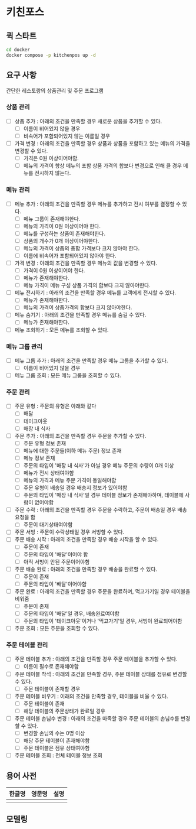 # 키친포스

## 퀵 스타트

```sh
cd docker
docker compose -p kitchenpos up -d
```

## 요구 사항

간단한 레스토랑의 상품관리 및 주문 프로그램

### 상품 관리
- [ ] 상품 추가 : 아래의 조건을 만족할 경우 새로운 상품을 추가할 수 있다.
  - [ ] 이름이 비어있지 않을 경우
  - [ ] 비속어가 포함되어있지 않는 이름일 경우
- [ ] 가격 변경 : 아래의 조건을 만족할 경우 상품과 상품을 포함하고 있는 메뉴의 가격을 변경할 수 있다.
  - [ ] 가격은 0원 이상이어야함. 
  - [ ] 메뉴의 가격이 항상 메뉴의 포함 상품 가격의 합보다 변경으로 인해 클 경우 메뉴를 전시하지 않는다.

### 메뉴 관리
- [ ] 메뉴 추가 : 아래의 조건을 만족할 경우 메뉴를 추가하고 전시 여부를 결정할 수 있다.
  - [ ] 메뉴 그룹이 존재해야한다.
  - [ ] 메뉴의 가격이 0원 이상이어야 한다.
  - [ ] 메뉴를 구성하는 상품이 존재해야한다.
  - [ ] 상품의 개수가 0개 이상이어야한다.
  - [ ] 메뉴의 가격이 상품의 총합 가격보다 크지 않아야 한다.
  - [ ] 이름에 비속어가 포함되어있지 않아야 한다.
- [ ] 가격 변경 : 아래의 조건을 만족할 경우 메뉴의 값을 변경할 수 있다.
  - [ ] 가격이 0원 이상이어야 한다.
  - [ ] 메뉴가 존재해야한다.
  - [ ] 메뉴 가격이 메뉴 구성 상품 가격의 합보다 크지 않아야한다.
- [ ] 메뉴 전시하기 : 아래의 조건을 만족할 경우 메뉴를 고객에게 전시할 수 있다.
  - [ ] 메뉴가 존재해야한다.
  - [ ] 메뉴의 가격이 상품가격의 합보다 크지 않아야한다.
- [ ] 메뉴 숨기기 : 아래의 조건을 만족할 경우 메뉴를 숨길 수 있다.
  - [ ] 메뉴가 존재해야한다.
- [ ] 메뉴 조회하기 : 모든 메뉴를 조회할 수 있다.

### 메뉴 그룹 관리
- [ ] 메뉴 그룹 추가 : 아래의 조건을 만족할 경우 메뉴 그룹을 추가할 수 있다.
  - [ ] 이름이 비어있지 않을 경우
- [ ] 메뉴 그룹 조회 : 모든 메뉴 그룹을 조회할 수 있다.

### 주문 관리
- [ ] 주문 유형 : 주문의 유형은 아래와 같다
  - [ ] 배달
  - [ ] 테이크아웃
  - [ ] 매장 내 식사
- [ ] 주문 추가 : 아래의 조건을 만족할 경우 주문을 추가할 수 있다.
  - [ ] 주문 유형 정보 존재
  - [ ] 메뉴에 대한 주문들(이하 메뉴 주문) 정보 존재
  - [ ] 메뉴 정보 존재
  - [ ] 주문의 타입이 '매장 내 식사'가 아닐 경우 메뉴 주문의 수량이 0개 이상
  - [ ] 메뉴가 전시 상태여야함
  - [ ] 메뉴의 가격과 메뉴 주문 가격이 동일해야함
  - [ ] 주문 유형이 배송일 경우 배송지 정보가 있어야함
  - [ ] 주문의 타입이 '매장 내 식사'일 경우 테이블 정보가 존재해야하며, 테이블에 사람이 없어야함
- [ ] 주문 수락 : 아래의 조건을 만족할 경우 주문을 수락하고, 주문이 배송일 경우 배송 요청을 함
  - [ ] 주문이 대기상태여야함
- [ ] 주문 서빙 : 주문이 수락상태일 경우 서빙할 수 있다.
- [ ] 주문 배송 시작 : 아래의 조건을 만족할 경우 배송 시작을 할 수 있다.
  - [ ] 주문이 존재
  - [ ] 주문의 타입이 '배달'이어야 함
  - [ ] 아직 서빙이 안된 주문이어야함
- [ ] 주문 배송 완료 : 아래의 조건을 만족할 경우 배송을 완료할 수 있다.
  - [ ] 주문이 존재
  - [ ] 주문의 타입이 '배달'이어야함
- [ ] 주문 완료 : 아래의 조건을 만족할 경우 주문을 완료하며, 먹고가기일 경우 테이블을 비워줌
  - [ ] 주문이 존재
  - [ ] 주문의 타입이 '배달'일 경우, 배송완료여야함
  - [ ] 주문의 타입이 '테이크아웃'이거나 '먹고가기'일 경우, 서빙이 완료되어야함
- [ ] 주문 조회 : 모든 주문을 조회할 수 있다.

### 주문 테이블 관리
- [ ] 주문 테이블 추가 : 아래의 조건을 만족할 경우 주문 테이블을 추가할 수 있다. 
  - [ ] 이름이 필수로 존재해야함
- [ ] 주문 테이블 착석 : 아래의 조건을 만족할 경우, 주문 테이블 상태를 점유로 변경할 수 있다.
  - [ ] 주문 테이블이 존재할 경우
- [ ] 주문 테이블 비우기 : 이래의 조건을 만족할 경우, 테이블을 비울 수 있다.
  - [ ] 주문 테이블이 존재
  - [ ] 해당 테이블의 주문상태가 완료일 경우
- [ ] 주문 테이블 손님수 변경 : 아래의 조건을 마족할 경우 주문 테이블의 손님수를 변경할 수 있다.
  - [ ] 변경할 손님의 수는 0명 이상
  - [ ] 해당 주문 테이블이 존재해야함
  - [ ] 주문 테이블은 점유 상태여야함
- [ ] 주문 테이블 조회 : 전체 테이블 정보 조회

## 용어 사전

| 한글명 | 영문명 | 설명 |
| --- | --- | --- |
|  |  |  |

## 모델링
